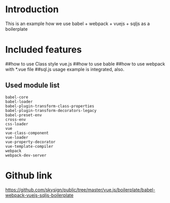 # Introduction
This is an example how we use babel + webpack + vuejs + sqljs as a boilerplate 

# Included features
##how to use Class style vue.js
##how to use bable
##how to use webpack with *.vue file
##sql.js usage example is integrated, also.

## Used module list
    babel-core
    babel-loader
    babel-plugin-transform-class-properties
    babel-plugin-transform-decorators-legacy
    babel-preset-env
    cross-env
    css-loader
    vue
    vue-class-component
    vue-loader
    vue-property-decorator
    vue-template-compiler
    webpack
    webpack-dev-server

# Github link
https://github.com/skysign/public/tree/master/vue.js/boilerplate/babel-webpack-vuejs-sqljs-boilerplate
